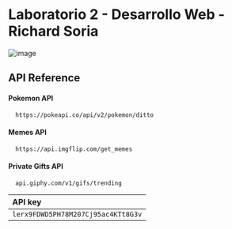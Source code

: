 # Laboratorio 2 - Desarrollo Web - Richard Soria

![image](https://github.com/user-attachments/assets/6b38bfab-bd1a-4508-9b12-aabd987653ee)

## API Reference

#### Pokemon API

```http
  https://pokeapi.co/api/v2/pokemon/ditto
```

#### Memes API

```http
  https://api.imgflip.com/get_memes
```

#### Private Gifts API

```http
  api.giphy.com/v1/gifs/trending
```

| API key |
| :-------- |
| `lerx9FDWD5PH78M207Cj95ac4KTt8G3v`|
